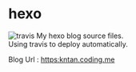 # hexo 
![travis](https://travis-ci.org/stkevintan/hexo.svg?branch=master)
My hexo blog source files.  
Using travis to deploy automatically.  

Blog Url : <https:kntan.coding.me>
